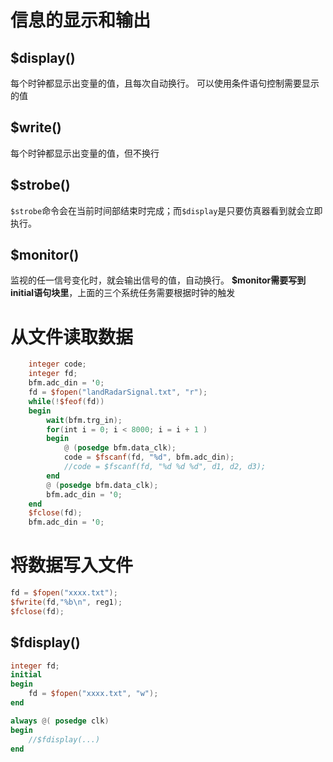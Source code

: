 # 信息的显示和输出

## $display()
每个时钟都显示出变量的值，且每次自动换行。
可以使用条件语句控制需要显示的值

## $write()
每个时钟都显示出变量的值，但不换行

## $strobe()
`$strobe`命令会在当前时间部结束时完成；而`$display`是只要仿真器看到就会立即执行。

## $monitor()
监视的任一信号变化时，就会输出信号的值，自动换行。
**$monitor需要写到initial语句块里**，上面的三个系统任务需要根据时钟的触发

# 从文件读取数据
```verilog 
    integer code;
    integer fd;
    bfm.adc_din = '0;
    fd = $fopen("landRadarSignal.txt", "r");
    while(!$feof(fd))
    begin
        wait(bfm.trg_in);
        for(int i = 0; i < 8000; i = i + 1 )
        begin
            @ (posedge bfm.data_clk);
            code = $fscanf(fd, "%d", bfm.adc_din); 
            //code = $fscanf(fd, "%d %d %d", d1, d2, d3); 
        end
        @ (posedge bfm.data_clk);
        bfm.adc_din = '0;
    end
    $fclose(fd);
    bfm.adc_din = '0;
```

# 将数据写入文件
```verilog
fd = $fopen("xxxx.txt");
$fwrite(fd,"%b\n", reg1); 
$fclose(fd);
```

## $fdisplay()
```verilog
integer fd;
initial
begin
    fd = $fopen("xxxx.txt", "w");
end

always @( posedge clk)
begin
    //$fdisplay(...)
end
```